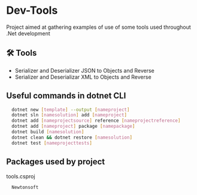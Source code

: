 # Dev-Tools
Project aimed at gathering examples of use of some tools used throughout .Net development

## 🛠 Tools
- Serializer and Deserializer JSON to Objects and Reverse
- Serializer and Deserializar XML to Objects and Reverse

## Useful commands in dotnet CLI

```bash
  dotnet new [template] --output [nameproject]
  dotnet sln [namesolution] add [nameproject]
  dotnet add [nameprojectsource] reference [nameprojectreference]
  dotnet add [nameproject] package [namepackage]
  dotnet build [namesolution]
  dotnet clean && dotnet restore [namesolution]
  dotnet test [nameprojecttests]
```

## Packages used by project

tools.csproj
```bash
  Newtonsoft
```